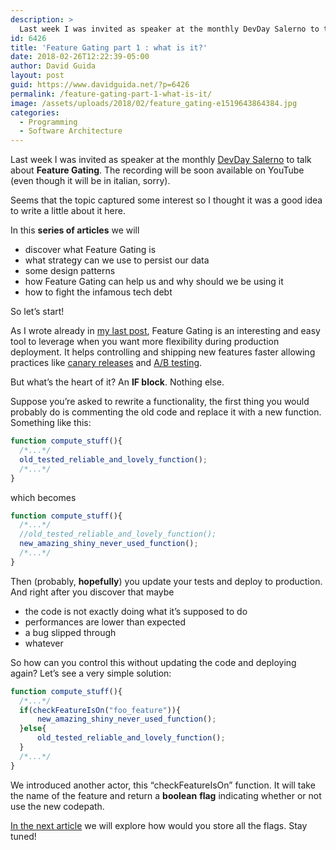 ```yaml
---
description: >
  Last week I was invited as speaker at the monthly DevDay Salerno to talk about Feature Gating. Seems that the topic captured some interest so I thought it was a good idea to write a little about it here. So what is Feature Gating ?
id: 6426
title: 'Feature Gating part 1 : what is it?'
date: 2018-02-26T12:22:39-05:00
author: David Guida
layout: post
guid: https://www.davidguida.net/?p=6426
permalink: /feature-gating-part-1-what-is-it/
image: /assets/uploads/2018/02/feature_gating-e1519643864384.jpg
categories:
  - Programming
  - Software Architecture
---
```

Last week I was invited as speaker at the monthly <a href="https://www.meetup.com/en-AU/devday-salerno/" target="_blank" rel="noopener">DevDay Salerno</a> to talk about **Feature Gating**. The recording will be soon available on YouTube (even though it will be in italian, sorry).

Seems that the topic captured some interest so I thought it was a good idea to write a little about it here.&nbsp;

In this **series of articles** we will

  * discover what Feature Gating is
  * what strategy can we use to persist our data
  * some design patterns
  * how Feature Gating can help us and why should we be using it
  * how to fight the infamous tech debt

So let&#8217;s start!

As I wrote already in <a href="https://www.davidguida.net/devday-salerno-lets-talk-about-feature-gating/" target="_blank" rel="noopener">my last post</a>,&nbsp;Feature Gating is an interesting and easy tool to leverage when you want more flexibility during production deployment. It helps&nbsp;controlling and shipping new features faster allowing practices like&nbsp;<a href="https://martinfowler.com/bliki/CanaryRelease.html" target="_blank" rel="noopener">canary releases</a> and&nbsp;<a href="https://en.wikipedia.org/wiki/A/B_testing" target="_blank" rel="noopener">A/B testing</a>.

But what&#8217;s the heart of it? An **IF block**. Nothing else.&nbsp;

Suppose you&#8217;re asked to rewrite a functionality, the first thing you would probably do is commenting the old code and replace it with a new function. Something like this:

```js
function compute_stuff(){
  /*...*/
  old_tested_reliable_and_lovely_function();
  /*...*/
}
```

which becomes

```js
function compute_stuff(){
  /*...*/
  //old_tested_reliable_and_lovely_function();
  new_amazing_shiny_never_used_function();
  /*...*/
}
```

Then (probably, **hopefully**) you update your tests and deploy to production. And right after you discover that maybe

  * the code is not exactly doing what it&#8217;s supposed to do
  * performances are lower than expected
  * a bug slipped through
  * whatever

So how can you control this without updating the code and deploying again? Let&#8217;s see a very simple solution:

```js
function compute_stuff(){
  /*...*/
  if(checkFeatureIsOn("foo_feature")){
      new_amazing_shiny_never_used_function();
  }else{
      old_tested_reliable_and_lovely_function();
  }
  /*...*/
}
```

We introduced another actor, this &#8220;checkFeatureIsOn&#8221; function. It will take the name of the feature and return a **boolean** **flag** indicating whether or not use the new codepath.

<a href="https://www.davidguida.net/feature-gating-part-2-how-can-we-store-the-flags/" target="_blank" rel="noopener">In the next article</a> we will explore how would you store all the flags. Stay tuned!
